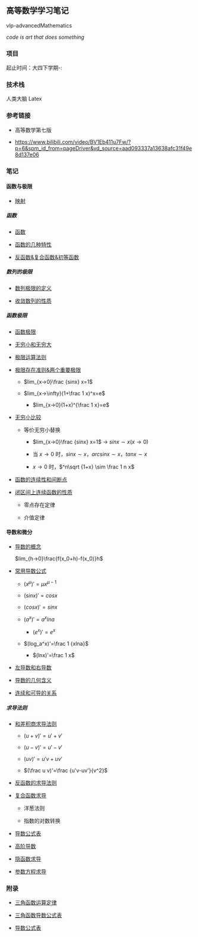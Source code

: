 ## 高等数学学习笔记

vlp-advancedMathematics

_code is art that does something_

### 项目

起止时间：大四下学期-:

### 技术栈

人类大脑 Latex

### 参考链接

* 高等数学第七版

* https://www.bilibili.com/video/BV1Eb411u7Fw/?p=6&spm_id_from=pageDriver&vd_source=aad093337a13638afc31f49e8d137e06

### 笔记

#### 函数与极限

* [映射](./notes/函数与极限/映射.md)

##### 函数

* [函数](./notes/函数与极限/函数.md)

* [函数的几种特性](./notes/函数与极限/函数的几种特性.md)

* [反函数&复合函数&初等函数](./notes/函数与极限/反函数复合函数初等函数.md)

##### 数列的极限

* [数列极限的定义](./notes/函数与极限/数列极限的定义.md)

* [收敛数列的性质](./notes/函数与极限/收敛数列性质.md)

##### 函数极限

* [函数极限](./notes/函数与极限/函数极限.md)

* [无穷小和无穷大](./notes/函数与极限/无穷小和无穷大.md)

* [极限运算法则](./notes/函数与极限/极限运算法则.md)

* [极限存在准则&两个重要极限](./notes/函数与极限/极限存在准则&两个重要极限.md)

    * $lim_{x→0}\frac {sinx} x=1$

    * $lim_{x→\infty}(1+\frac 1 x)^x=e$

        * $lim_{x→0}(1+x)^{\frac 1 x}=e$

* [无穷小比较](./notes/函数与极限/无穷小的比较.md)

    * 等价无穷小替换

        * $lim_{x→0}\frac {sinx} x=1$ → $sinx \sim x(x→0)$

        * 当 $x→0$ 时，$sinx \sim x$，$arcsinx \sim x$，$tanx \sim x$

        * $x→0$ 时，$^n\sqrt {1+x} \sim \frac 1 n x$

* [函数的连续性和间断点](./notes/函数与极限/函数的连续性和断点.md)

* [闭区间上连续函数的性质](./notes/函数与极限/闭区间上连续函数的性质.md)

    * 零点存在定律

    * 介值定律

#### 导数和微分

* [导数的概念](./notes/导数和微分/导数的定义.md)

    $lim_{h→0}\frac{f(x_0+h)-f(x_0)}h$

* [常用导数公式](./notes/导数和微分/常用求导公式举例.md)

    * $(x^\mu)'=\mu x^{\mu-1}$

    * $(sinx)'=cosx$

    * $(cosx)'=sinx$

    * $(a^x)'=a^xlna$

        * $(e^x)'=e^x$

    * $(log_a^x)'=\frac 1 {xlna}$

        * $(lnx)'=\frac 1 x$

* [左导数和右导数](./notes/导数和微分/单侧导数.md)

* [导数的几何含义](./notes/导数和微分/导数的几何含义.md)

* [连续和可导的关系](./notes/导数和微分/可导和连续的关系.md)

##### 求导法则

* [和差积商求导法则](./notes/导数和微分/和差积商求导法则.md)

    * $(u+v)'=u'+v'$

    * $(u-v)'=u'-v'$

    * $(uv)'=u'v+uv'$

    * $(\frac u v)'=\frac {u'v-uv'}{v^2}$

* [反函数的求导法则](./notes/导数和微分/反函数的求导法则.md)

* [复合函数求导](./notes/导数和微分/复合函数求导.md)

    * 洋葱法则

    * 指数的对数转换

* [导数公式表](./notes/导数和微分/导数公式表.md)

* [高阶导数](./notes/导数和微分/高阶导数.md)

* [隐函数求导](./notes/导数和微分/隐函数求导.md)

* [参数方程求导](./notes/导数和微分/参数方程求导.md)

### 附录

* [三角函数运算定律](./notes/函数与极限/函数的连续性和断点.md)

* [三角函数导数公式表](./notes/导数和微分/和差积商求导法则.md)

* [导数公式表](./notes/导数和微分/导数公式表.md)